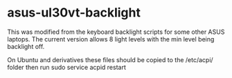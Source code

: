 # asus-ul30vt-backlight

This was modified from the keyboard backlight scripts for some other ASUS laptops. The current version allows 8 light levels with the min level being backlight off.

On Ubuntu and derivatives these files should be copied to the /etc/acpi/ folder then run sudo service acpid restart
